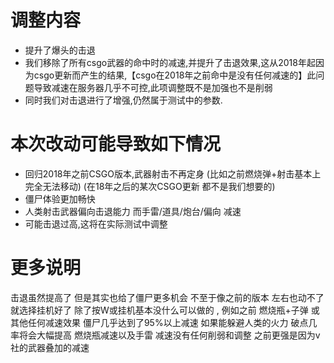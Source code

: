 # 调整内容
+ 提升了爆头的击退
+ 我们移除了所有csgo武器的命中时的减速,并提升了击退效果,这从2018年起因为csgo更新而产生的结果,【csgo在2018年之前命中是没有任何减速的】此问题导致减速在服务器几乎不可控,此项调整既不是加强也不是削弱
+ 同时我们对击退进行了增强,仍然属于测试中的参数.


# 本次改动可能导致如下情况
+ 回归2018年之前CSGO版本,武器射击不再定身 (比如之前燃烧弹+射击基本上完全无法移动)
(在18年之后的某次CSGO更新 都不是我们想要的)
+ 僵尸体验更加畅快 
+ 人类射击武器偏向击退能力 而手雷/道具/炮台/偏向 减速
+ 可能击退过高,这将在实际测试中调整

# 更多说明
击退虽然提高了 但是其实也给了僵尸更多机会 不至于像之前的版本 左右也动不了 就选择挂机好了
除了按W或挂机基本没什么可以做的 , 例如之前 燃烧瓶+子弹 或 其他任何减速效果 僵尸几乎达到了95%以上减速
如果能躲避人类的火力 破点几率将会大幅提高
燃烧瓶减速以及手雷 减速没有任何削弱和调整 之前更强是因为v社的武器叠加的减速

